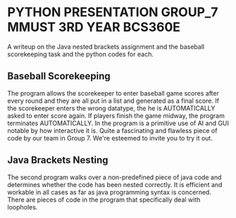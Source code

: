 # PYTHON PRESENTATION GROUP_7 MMUST 3RD YEAR BCS360E
 A writeup on the Java nested brackets assignment and the baseball scorekeeping task and the python codes for each.
## Baseball Scorekeeping
The program allows the scorekeeper to enter baseball game scores after every round and they are all put in a list and generated as a final score. If the scorekeeper enters the wrong datatype, the he is AUTOMATICALLY asked to enter score again. If players finish the game midway, the program terminates AUTOMATICALLY. In the program is a primitive use of AI and GUI notable by how interactive it is. Quite a fascinating and flawless piece of code by our team in Group 7. We're esteemed to invite you to try it out.
## Java Brackets Nesting
The second program walks over a non-predefined piece of java code and determines whether the code has been nested correctly. It is efficient and workable in all cases as far as java programming syntax is concerned. There are pieces of code in the program that specifically deal with loopholes. 
